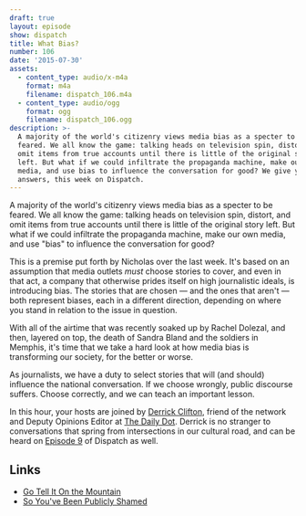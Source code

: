 ```yaml
---
draft: true
layout: episode
show: dispatch
title: What Bias?
number: 106
date: '2015-07-30'
assets:
  - content_type: audio/x-m4a
    format: m4a
    filename: dispatch_106.m4a
  - content_type: audio/ogg
    format: ogg
    filename: dispatch_106.ogg
description: >-
  A majority of the world's citizenry views media bias as a specter to be
  feared. We all know the game: talking heads on television spin, distort, and
  omit items from true accounts until there is little of the original story
  left. But what if we could infiltrate the propaganda machine, make our own
  media, and use bias to influence the conversation for good? We give you the
  answers, this week on Dispatch.
---
```

A majority of the world's citizenry views media bias as a specter to be feared. We all know the game: talking heads on television spin, distort, and omit items from true accounts until there is little of the original story left. But what if we could infiltrate the propaganda machine, make our own media, and use "bias" to influence the conversation for good?

This is a premise put forth by Nicholas over the last week. It's based on an assumption that media outlets *must* choose stories to cover, and even in that act, a company that otherwise prides itself on high journalistic ideals, is introducing bias. The stories that are chosen &mdash; and the ones that aren't &mdash; both represent biases, each in a different direction, depending on where you stand in relation to the issue in question.

With all of the airtime that was recently soaked up by Rachel Dolezal, and then, layered on top, the death of Sandra Bland and the soldiers in Memphis, it's time that we take a hard look at how media bias is transforming our society, for the better or worse.

As journalists, we have a duty to select stories that will (and should) influence the national conversation. If we choose wrongly, public discourse suffers. Choose correctly, and we can teach an important lesson.

In this hour, your hosts are joined by [Derrick Clifton](https://www.facebook.com/DerrickCliftonWriter), friend of the network and Deputy Opinions Editor at [The Daily Dot](http://www.dailydot.com/authors/derrick-clifton). Derrick is no stranger to conversations that spring from intersections in our cultural road, and can be heard on [Episode 9](http://nicholaswyoung.com/programs/dispatch/9) of Dispatch as well.

## Links

* [Go Tell It On the Mountain](http://bittersoutherner.com/charles-mcnair-go-tell-it-on-the-mountain#.Vbr3xpNVhBc)
* [So You've Been Publicly Shamed](http://www.amazon.com/So-Youve-Been-Publicly-Shamed/dp/1594487138)